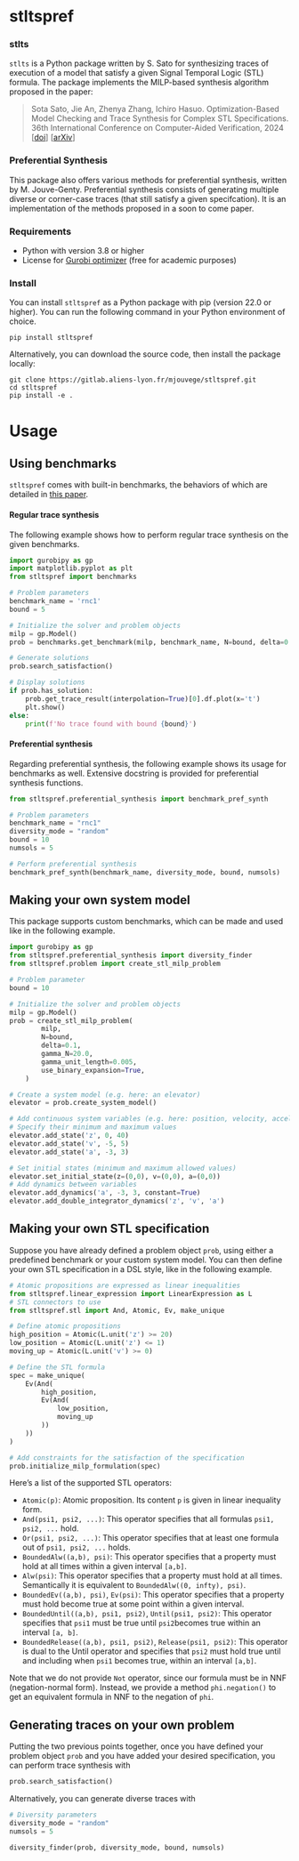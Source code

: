# stltspref

### stlts
`stlts` is a Python package written by S. Sato for synthesizing traces of execution of a model that satisfy a given Signal Temporal Logic (STL) formula. The package implements the MILP-based synthesis algorithm proposed in the paper:

> Sota Sato, Jie An, Zhenya Zhang, Ichiro Hasuo. Optimization-Based Model Checking and Trace Synthesis for Complex STL Specifications. 36th International Conference on Computer-Aided Verification, 2024 [[doi](https://doi.org/10.1007/978-3-031-65633-0_13)] [[arXiv](https://arxiv.org/abs/2408.06983)]

### Preferential Synthesis
This package also offers various methods for preferential synthesis, written by M. Jouve-Genty.
Preferential synthesis consists of generating multiple diverse or corner-case traces (that still satisfy a given specifcation). 
It is an implementation of the methods proposed in a soon to come paper.

### Requirements

- Python with version 3.8 or higher
- License for [Gurobi optimizer](https://www.gurobi.com/) (free for academic purposes)

### Install

You can install `stltspref` as a Python package with pip (version 22.0 or higher). You can run the following command in your Python environment of choice.

```
pip install stltspref
```

Alternatively, you can download the source code, then install the package locally:
```
git clone https://gitlab.aliens-lyon.fr/mjouvege/stltspref.git
cd stltspref
pip install -e .
```

# Usage

## Using benchmarks

`stltspref` comes with built-in benchmarks, the behaviors of which are detailed in [this paper](https://doi.org/10.1007/978-3-031-65633-0_13).

#### Regular trace synthesis

The following example shows how to perform regular trace synthesis on the given benchmarks.

```py
import gurobipy as gp
import matplotlib.pyplot as plt
from stltspref import benchmarks

# Problem parameters
benchmark_name = 'rnc1'
bound = 5

# Initialize the solver and problem objects
milp = gp.Model()
prob = benchmarks.get_benchmark(milp, benchmark_name, N=bound, delta=0.1)

# Generate solutions
prob.search_satisfaction()

# Display solutions
if prob.has_solution:
    prob.get_trace_result(interpolation=True)[0].df.plot(x='t')
    plt.show()
else:
    print(f'No trace found with bound {bound}')
```
#### Preferential synthesis
Regarding preferential synthesis, the following example shows its usage for benchmarks as well.
Extensive docstring is provided for preferential synthesis functions.
```py
from stltspref.preferential_synthesis import benchmark_pref_synth

# Problem parameters
benchmark_name = "rnc1"
diversity_mode = "random"
bound = 10
numsols = 5

# Perform preferential synthesis
benchmark_pref_synth(benchmark_name, diversity_mode, bound, numsols)
```
## Making your own system model

This package supports custom benchmarks, which can be made and used like in the following example.
```py
import gurobipy as gp
from stltspref.preferential_synthesis import diversity_finder
from stltspref.problem import create_stl_milp_problem

# Problem parameter
bound = 10

# Initialize the solver and problem objects
milp = gp.Model()
prob = create_stl_milp_problem(
        milp,
        N=bound,
        delta=0.1,
        gamma_N=20.0,
        gamma_unit_length=0.005,
        use_binary_expansion=True,
    )

# Create a system model (e.g. here: an elevator)
elevator = prob.create_system_model()

# Add continuous system variables (e.g. here: position, velocity, acceleration)
# Specify their minimum and maximum values 
elevator.add_state('z', 0, 40)
elevator.add_state('v', -5, 5)
elevator.add_state('a', -3, 3)

# Set initial states (minimum and maximum allowed values)
elevator.set_initial_state(z=(0,0), v=(0,0), a=(0,0))
# Add dynamics between variables
elevator.add_dynamics('a', -3, 3, constant=True)
elevator.add_double_integrator_dynamics('z', 'v', 'a')
```

## Making your own STL specification
Suppose you have already defined a problem object `prob`, using either a predefined benchmark or your custom system model. 
You can then define your own STL specification in a DSL style, like in the following example.

```py
# Atomic propositions are expressed as linear inequalities
from stltspref.linear_expression import LinearExpression as L
# STL connectors to use
from stltspref.stl import And, Atomic, Ev, make_unique

# Define atomic propositions
high_position = Atomic(L.unit('z') >= 20)
low_position = Atomic(L.unit('z') <= 1)
moving_up = Atomic(L.unit('v') >= 0)

# Define the STL formula
spec = make_unique(
    Ev(And(
        high_position, 
        Ev(And(
            low_position,
            moving_up
        ))
    ))
)

# Add constraints for the satisfaction of the specification
prob.initialize_milp_formulation(spec)
```
Here’s a list of the supported STL operators:

- `Atomic(p)`: Atomic proposition. Its content `p` is given in linear inequality form.
- `And(psi1, psi2, ...)`: This operator specifies that all formulas `psi1, psi2, ...` hold.
- `Or(psi1, psi2, ...)`: This operator specifies that at least one formula out of `psi1, psi2, ...` holds.
- `BoundedAlw((a,b), psi)`: This operator specifies that a property must hold at all times within a given interval `[a,b]`.
- `Alw(psi)`: This operator specifies that a property must hold at all times. Semantically it is equivalent to `BoundedAlw((0, infty), psi)`.
- `BoundedEv((a,b), psi)`, `Ev(psi)`: This operator specifies that a property must hold become true at some point within a given interval.
- `BoundedUntil((a,b), psi1, psi2)`, `Until(psi1, psi2)`: This operator specifies that `psi1` must be true until `psi2`becomes true within an interval `[a, b]`.
- `BoundedRelease((a,b), psi1, psi2)`, `Release(psi1, psi2)`: This operator is dual to the Until operator and specifies that `psi2` must hold true until and including when `psi1` becomes true, within an interval `[a,b]`.

Note that we do not provide `Not` operator, since our formula must be in NNF (negation-normal form). Instead, we provide a method `phi.negation()` to get an equivalent formula in NNF to the negation of `phi`.

## Generating traces on your own problem
Putting the two previous points together, once you have defined your problem object `prob` and you have added your desired specification, 
you can perform trace synthesis with
```py
prob.search_satisfaction()
```
Alternatively, you can generate diverse traces with
```py 
# Diversity parameters
diversity_mode = "random"
numsols = 5

diversity_finder(prob, diversity_mode, bound, numsols)
```